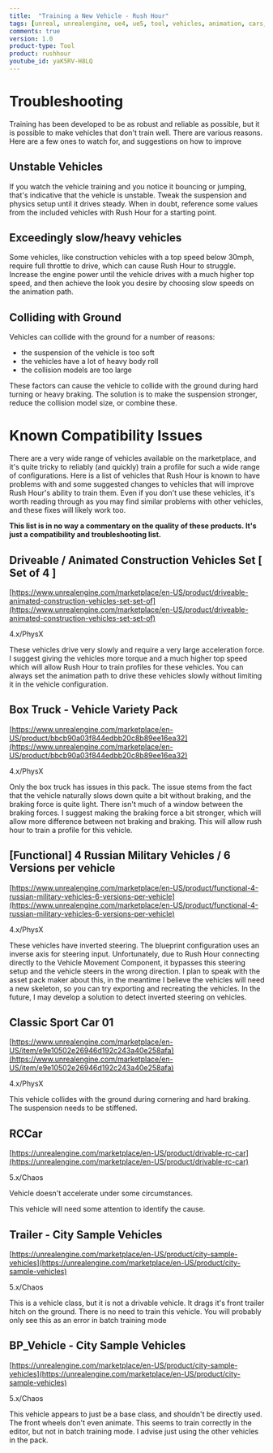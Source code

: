 ```yaml
---
title:  "Training a New Vehicle - Rush Hour"
tags: [unreal, unrealengine, ue4, ue5, tool, vehicles, animation, cars, animation, rushhour]
comments: true
version: 1.0
product-type: Tool
product: rushhour
youtube_id: yaK5RV-H8LQ
---
```



# Troubleshooting

Training has been developed to be as robust and reliable as possible, but it is possible to make vehicles that don't train well. There are various reasons. Here are a few ones to watch for, and suggestions on how to improve

## Unstable Vehicles

If you watch the vehicle training and you notice it bouncing or jumping, that's indicative that the vehicle is unstable. Tweak the suspension and physics setup until it drives steady. When in doubt, reference some values from the included vehicles with Rush Hour for a starting point.

## Exceedingly slow/heavy vehicles

Some vehicles, like construction vehicles with a top speed below 30mph, require full throttle to drive, which can cause Rush Hour to struggle. Increase the engine power until the vehicle drives with a much higher top speed, and then achieve the look you desire by choosing slow speeds on the animation path.

## Colliding with Ground

Vehicles can collide with the ground for a number of reasons:

- the suspension of the vehicle is too soft
- the vehicles have a lot of heavy body roll
- the collision models are too large

These factors can cause the vehicle to collide with the ground during hard turning or heavy braking. The solution is to make the suspension stronger, reduce the collision model size, or combine these.

# Known Compatibility Issues

There are a very wide range of vehicles available on the marketplace, and it's quite tricky to reliably (and quickly) train a profile for such a wide range of configurations. Here is a list of vehicles that Rush Hour is known to have problems with and some suggested changes to vehicles that will improve Rush Hour's ability to train them. Even if you don't use these vehicles, it's worth reading through as you may find similar problems with other vehicles, and these fixes will likely work too.

**This list is in no way a commentary on the quality of these products. It's just a compatibility and troubleshooting list.**

## Driveable / Animated Construction Vehicles Set [ Set of 4 ]

[https://www.unrealengine.com/marketplace/en-US/product/driveable-animated-construction-vehicles-set-set-of](https://www.unrealengine.com/marketplace/en-US/product/driveable-animated-construction-vehicles-set-set-of)

4.x/PhysX

These vehicles drive very slowly and require a very large acceleration force. I suggest giving the vehicles more torque and a much higher top speed which will allow Rush Hour to train profiles for these vehicles. You can always set the animation path to drive these vehicles slowly without limiting it in the vehicle configuration.

## Box Truck - Vehicle Variety Pack

[https://www.unrealengine.com/marketplace/en-US/product/bbcb90a03f844edbb20c8b89ee16ea32](https://www.unrealengine.com/marketplace/en-US/product/bbcb90a03f844edbb20c8b89ee16ea32)

4.x/PhysX

Only the box truck has issues in this pack. The issue stems from the fact that the vehicle naturally slows down quite a bit without braking, and the braking force is quite light. There isn't much of a window between the braking forces. I suggest making the braking force a bit stronger, which will allow more difference between not braking and braking. This will allow rush hour to train a profile for this vehicle.

## [Functional] 4 Russian Military Vehicles / 6 Versions per vehicle

[https://www.unrealengine.com/marketplace/en-US/product/functional-4-russian-military-vehicles-6-versions-per-vehicle](https://www.unrealengine.com/marketplace/en-US/product/functional-4-russian-military-vehicles-6-versions-per-vehicle)

4.x/PhysX

These vehicles have inverted steering. The blueprint configuration uses an inverse axis for steering input. Unfortunately, due to Rush Hour connecting directly to the Vehicle Movement Component, it bypasses this steering setup and the vehicle steers in the wrong direction. I plan to speak with the asset pack maker about this, in the meantime I believe the vehicles will need a new skeleton, so you can try exporting and recreating the vehicles. In the future, I may develop a solution to detect inverted steering on vehicles.

## Classic Sport Car 01

[https://www.unrealengine.com/marketplace/en-US/item/e9e10502e26946d192c243a40e258afa](https://www.unrealengine.com/marketplace/en-US/item/e9e10502e26946d192c243a40e258afa)

4.x/PhysX

This vehicle collides with the ground during cornering and hard braking. The suspension needs to be stiffened.

## RCCar

[https://unrealengine.com/marketplace/en-US/product/drivable-rc-car](https://unrealengine.com/marketplace/en-US/product/drivable-rc-car)

5.x/Chaos

Vehicle doesn't accelerate under some circumstances.

This vehicle will need some attention to identify the cause.

## Trailer - City Sample Vehicles

[https://unrealengine.com/marketplace/en-US/product/city-sample-vehicles](https://unrealengine.com/marketplace/en-US/product/city-sample-vehicles)

5.x/Chaos

This is a vehicle class, but it is not a drivable vehicle. It drags it's front trailer hitch on the ground. There is no need to train this vehicle. You will probably only see this as an error in batch training mode

## BP_Vehicle - City Sample Vehicles

[https://unrealengine.com/marketplace/en-US/product/city-sample-vehicles](https://unrealengine.com/marketplace/en-US/product/city-sample-vehicles)

5.x/Chaos

This vehicle appears to just be a base class, and shouldn't be directly used. The front wheels don't even animate. This seems to train correctly in the editor, but not in batch training mode. I advise just using the other vehicles in the pack.